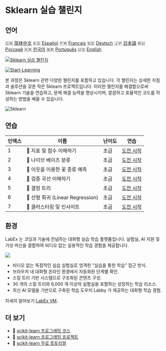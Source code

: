 # Sklearn 실습 챌린지

## 언어

🇨🇳 [简体中文](README_zh.md) 🇪🇸 [Español](README_es.md) 🇫🇷 [Français](README_fr.md) 🇩🇪 [Deutsch](README_de.md) 🇯🇵 [日本語](README_ja.md) 🇷🇺 [Русский](README_ru.md) 🇰🇷 [한국어](README_ko.md) 🇧🇷 [Português](README_pt.md) 🇺🇸 [English](README.md) 

[![Sklearn 실습 챌린지](https://cover-creator.labex.io/sklearn-practice-challenges.png?lang=ko)](https://labex.io/ko/courses/sklearn-practice-challenges)

[![Start-Learning](https://img.shields.io/badge/Start-Learning-whitesmoke?style=for-the-badge)](https://labex.io/ko/courses/sklearn-practice-challenges)

본 과정은 Sklearn 관련 다양한 챌린지를 포함하고 있습니다. 각 챌린지는 상세한 지침과 솔루션을 갖춘 작은 Sklearn 프로젝트입니다. 이러한 챌린지를 해결함으로써 Sklearn 기술을 연습하고, 문제 해결 능력을 향상시키며, 깔끔하고 효율적인 코드를 작성하는 방법을 배울 수 있습니다.

![Sklearn](https://img.shields.io/badge/Sklearn-whitesmoke?style=for-the-badge&logo=sklearn)


## 연습

|   인덱스 | 이름                              | 난이도   | 연습                                                                                                                           |
|----------|-----------------------------------|----------|--------------------------------------------------------------------------------------------------------------------------------|
|        1 | 🎯  지표 및 점수 이해하기         | 초급     | <a target='_blank' href='https://labex.io/ko/labs/python-understanding-metrics-and-scoring-185172'>도전 시작</a>               |
|        2 | 🎯  나이브 베이즈 분류            | 초급     | <a target='_blank' href='https://labex.io/ko/labs/python-naive-bayes-classification-250427'>도전 시작</a>                      |
|        3 | 🎯  이웃을 이용한 꽃 종류 예측    | 초급     | <a target='_blank' href='https://labex.io/ko/labs/sklearn-predicting-flower-types-with-nearest-neighbors-256147'>도전 시작</a> |
|        4 | 🎯  검증 곡선 이해하기            | 초급     | <a target='_blank' href='https://labex.io/ko/labs/python-understanding-validation-curves-106940'>도전 시작</a>                 |
|        5 | 🎯  결정 트리                     | 초급     | <a target='_blank' href='https://labex.io/ko/labs/python-decision-trees-92597'>도전 시작</a>                                   |
|        6 | 🎯  선형 회귀 (Linear Regression) | 초급     | <a target='_blank' href='https://labex.io/ko/labs/python-linear-regression-185171'>도전 시작</a>                               |
|        7 | 🎯  클러스터링 및 인사이트        | 초급     | <a target='_blank' href='https://labex.io/ko/labs/python-clustering-and-insights-198286'>도전 시작</a>                         |

## 환경

LabEx 는 코딩과 기술에 전념하는 대화형 실습 학습 플랫폼입니다. 실험실, AI 지원 및 가상 머신을 결합하여 비디오 없는 실용적인 학습 경험을 제공합니다.

![](https://tutorial-screenshot.getvm.io/images/vm-1725247253.png)

- 비디오 없는 독점적인 실습 실험실로 엄격한 "실습을 통한 학습" 접근 방식.
- 브라우저 내 대화형 온라인 환경에서 자동화된 단계별 확인.
- 스킬 트리 기반 시스템으로 구조화된 콘텐츠 구성.
- 30 개의 스킬 트리와 6,000 개 이상의 실험실을 포함하는 성장하는 학습 리소스.
- 최신 AI 모델을 기반으로 구축된 학습 도우미 Labby 가 제공하는 대화형 학습 경험.

자세히 알아보기 [LabEx VM](https://support.labex.io/using-labex/virtual-machine).

## 더 보기

- 🔗 [scikit-learn 프로그래밍 코스](https://github.com/labex-labs/awesome-programming-courses)
- 🔗 [scikit-learn 프로그래밍 프로젝트](https://github.com/labex-labs/awesome-programming-projects)
- 🔗 [scikit-learn 무료 튜토리얼](https://github.com/labex-labs/sklearn-free-tutorials)

